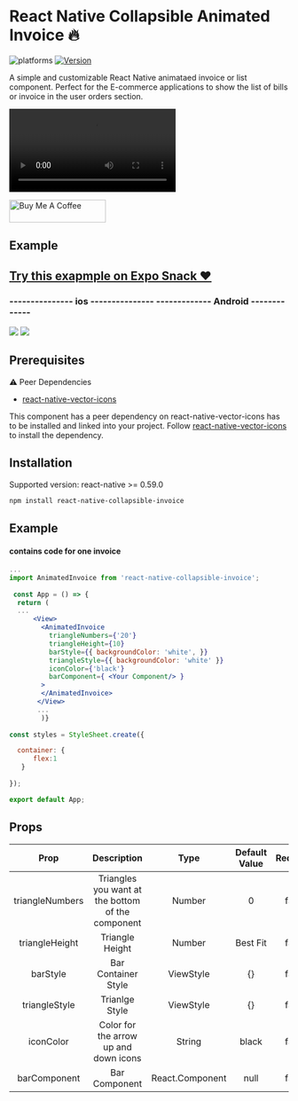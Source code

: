 # React Native Collapsible Animated Invoice 🔥

![platforms](https://img.shields.io/badge/platforms-Android%20%7C%20iOS-brightgreen.svg?style=for-the-badge&colorB=191A17)
[![Version](https://img.shields.io/npm/v/@nithinpp69/react-native-animated-button.svg?style=for-the-badge)](https://www.npmjs.com/package/react-native-collapsible-invoice)

A simple and customizable React Native animataed invoice or list component. Perfect for the E-commerce applications to show the list of bills or invoice in the user orders section. 

![](https://user-images.githubusercontent.com/20586489/194037825-92efe72b-2e00-407d-8b18-ab949a85e1ea.mp4)

<a href="https://www.buymeacoffee.com/kapilavaiya" target="_blank"><img src="https://cdn.buymeacoffee.com/buttons/default-orange.png" alt="Buy Me A Coffee" height="41" width="174"></a>


## Example

## [Try this exapmple on Expo Snack ❤️](https://snack.expo.dev/@avaiyakapil/react-native-collapsible-animated-invoice)

### --------------- ios ---------------  ------------- Android -------------
![](Demo/example_ios.gif)
![](Demo/example_android.gif)

## Prerequisites

 ⚠️ Peer Dependencies

 * [react-native-vector-icons](https://www.npmjs.com/package/react-native-vector-icons)

This component has a peer dependency on react-native-vector-icons has to be installed and linked into your project.
Follow [react-native-vector-icons](https://www.npmjs.com/package/react-native-vector-icons) to install the dependency.

## Installation

Supported version: react-native >= 0.59.0

  ```bash
  npm install react-native-collapsible-invoice
  ```

## Example

#### contains code for one invoice


```jsx
...
import AnimatedInvoice from 'react-native-collapsible-invoice';
 
 const App = () => {
  return (
  ...
      <View>
        <AnimatedInvoice
          triangleNumbers={'20'}
          triangleHeight={10}
          barStyle={{ backgroundColor: 'white', }}
          triangleStyle={{ backgroundColor: 'white' }}
          iconColor={'black'}
          barComponent={ <Your Component/> }
        >
        </AnimatedInvoice>
       </View>
       ...
        )}
       
const styles = StyleSheet.create({

  container: {
      flex:1
   }
   
});

export default App;

```

## Props

| Prop                  | Description                                                                                 | Type                          | Default Value | Required |
| :--------------------:|:-------------------------------------------------------------------------------------------:|:-----------------------------:|:-------------:|:--------:|
| triangleNumbers       | Triangles you want at the bottom of the component                                           | Number                        | 0             | false    |
| triangleHeight        | Triangle Height                                                                             | Number                        | Best Fit  | false    |
| barStyle              | Bar Container Style                                                                         | ViewStyle                     | {}           | false    |
| triangleStyle         | Trianlge Style                                                                              | ViewStyle                     | {}           | false     |
| iconColor             | Color for the arrow up and down icons                                                       | String                        | black     | false    |
| barComponent          | Bar Component                                                                               | React.Component               | null      | false    |



